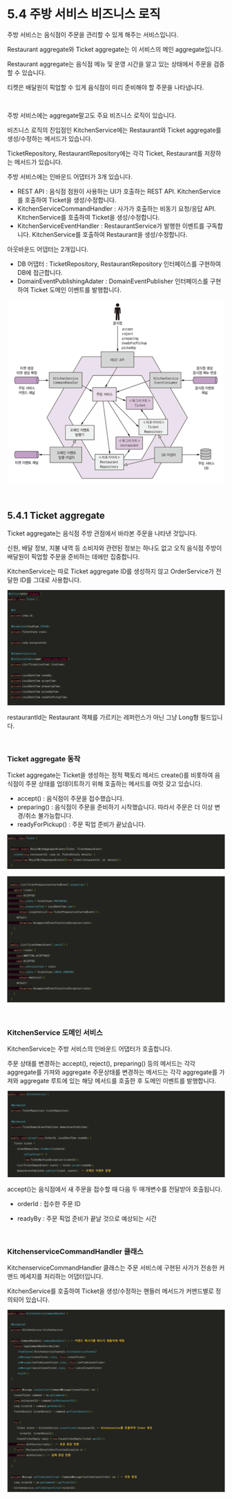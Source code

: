 # 5.4 주방 서비스 비즈니스 로직

주방 서비스는 음식점이 주문을 관리할 수 있게 해주는 서비스입니다.

Restaurant aggregate와 Ticket aggregate는 이 서비스의 메인 aggregate입니다.

Restaurant aggregate는 음식점 메뉴 및 운영 시간을 알고 있는 상태에서 주문을 검증할 수 있습니다.

티켓은 배달원이 픽업할 수 있게 음식점이 미리 준비해야 할 주문을 나타냅니다.

<br>

주방 서비스에는 aggregate말고도 주요 비즈니스 로직이 있습니다.

비즈니스 로직의 진입점인 KitchenService에는 Restaurant와 Ticket aggregate를 생성/수정하는 메서드가 있습니다.

TicketRepository, RestaurantRepository에는 각각 Ticket, Restaurant를 저장하는 메서드가 있습니다.

주방 서비스에는 인바운드 어댑터가 3개 있습니다.

* REST API : 음식점 점원이 사용하는 UI가 호출하는 REST API. KitchenService를 호출하여 Ticket을 생성/수정합니다.
* KitchenServiceCommandHandler : 사가가 호출하는 비동기 요청/응답 API. KitchenService를 호출하여 Ticket을 생성/수정합니다.
* KitchenServiceEventHandler : RestaurantService가 발행한 이벤트를 구독합니다. KitchenService를 호출하여 Restaurant을 생성/수정합니다.



아웃바운드 어댑터는 2개입니다.

* DB 어댑터 : TicketRepository, RestaurantRepository 인터페이스를 구현하여 DB에 접근합니다.
* DomainEventPublishingAdater : DomainEventPublisher 인터페이스를 구현하여 Ticket 도메인 이벤트를 발행합니다.

![image-20211030173141246](../images/Chapter05/kitchen_service_architecture.png)



<br>

## 5.4.1 Ticket aggregate

Ticket aggregate는 음식점 주방 관점에서 바라본 주문을 나타낸 것입니다.

신원, 배달 정보, 지불 내역 등 소비자와 관련된 정보는 하나도 없고 오직 음식점 주방이 배달원이 픽업할 주문을 준비하는 데에만 집중합니다.

KitchenService는 따로 Ticket aggregate ID를 생성하지 않고 OrderService가 전달한 ID를 그대로 사용합니다.

![image-20211030173500517](../images/Chapter05/ticket_class.png)

restaurantId는 Restaurant 객체를 가르키는 레퍼런스가 아닌 그냥 Long형 필드입니다.

<br>

### Ticket aggregate 동작

Ticket aggregate는 Ticket을 생성하는 정적 팩토리 메서드 create()를 비롯하여 음식점이 주문 상태를 업데이트하기 위해 호출하는 메서드를 여럿 갖고 있습니다.

* accept() : 음식점이 주문을 접수했습니다.
* preparing() : 음식점이 주문을 준비하기 시작했습니다. 따라서 주문은 더 이상 변경/취소 불가능합니다.
* readyForPickup() : 주문 픽업 준비가 끝났습니다.

![image-20211030174020026](../images/Chapter05/ticket_method1.png)

![image-20211030174038761](../images/Chapter05/ticket_method2.png)

<br>

### KitchenService 도메인 서비스

KitchenService는 주방 서비스의 인바운드 어댑터가 호출합니다.

주문 상태를 변경하는 accept(), reject(), preparing() 등의 메서드는 각각 aggregate를 가져와 aggregate 주문상태를 변경하는 메서드는 각각 aggregate를 가져와 aggregate 루트에 있는 해당 메서드를 호출한 후 도메인 이벤트를 발행합니다.

![image-20211030174740631](../images/Chapter05/kitchen_service_ticket_update.png)

accept()는 음식점에서 새 주문을 접수할 때 다음 두 매개변수를 전달받아 호출됩니다.

* orderId : 접수한 주문 ID

* readyBy : 주문 픽업 준비가 끝날 것으로 예상되는 시간

<br>

### KitchenserviceCommandHandler 클래스

KitchenserviceCommandHandler 클래스는 주문 서비스에 구현된 사가가 전송한 커맨드 메세지를 처리하는 어댑터입니다.

KitchenService를 호출하여 Ticket을 생성/수정하는 핸들러 메서드가 커맨드별로 정의되어 있습니다.

![image-20211030182532850](../images/Chapter05/KitchenserviceCommandHandler.png)
